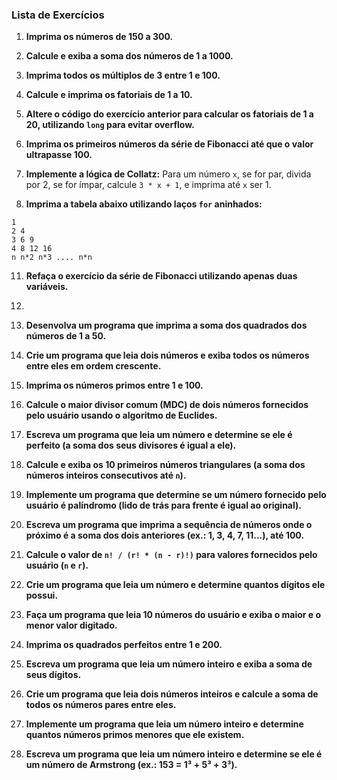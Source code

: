 ### Lista de Exercícios 

1. **Imprima os números de 150 a 300.**


2. **Calcule e exiba a soma dos números de 1 a 1000.**
   

4. **Imprima todos os múltiplos de 3 entre 1 e 100.**
   

6. **Calcule e imprima os fatoriais de 1 a 10.**
   

8. **Altere o código do exercício anterior para calcular os fatoriais de 1 a 20, utilizando `long` para evitar overflow.**
   

10. **Imprima os primeiros números da série de Fibonacci até que o valor ultrapasse 100.**
    

12. **Implemente a lógica de Collatz:** Para um número `x`, se for par, divida por 2, se for ímpar, calcule `3 * x + 1`, e imprima até `x` ser 1.
    

14. **Imprima a tabela abaixo utilizando laços `for` aninhados:**
   ```
   1
   2 4
   3 6 9
   4 8 12 16
   n n*2 n*3 .... n*n
   ```


11. **Refaça o exercício da série de Fibonacci utilizando apenas duas variáveis.**

12. 

13. **Desenvolva um programa que imprima a soma dos quadrados dos números de 1 a 50.**

14. **Crie um programa que leia dois números e exiba todos os números entre eles em ordem crescente.**

15. **Imprima os números primos entre 1 e 100.**

16. **Calcule o maior divisor comum (MDC) de dois números fornecidos pelo usuário usando o algoritmo de Euclides.**

17. **Escreva um programa que leia um número e determine se ele é perfeito (a soma dos seus divisores é igual a ele).**

18. **Calcule e exiba os 10 primeiros números triangulares (a soma dos números inteiros consecutivos até `n`).**

19. **Implemente um programa que determine se um número fornecido pelo usuário é palíndromo (lido de trás para frente é igual ao original).**

20. **Escreva um programa que imprima a sequência de números onde o próximo é a soma dos dois anteriores (ex.: 1, 3, 4, 7, 11...), até 100.**

21. **Calcule o valor de `n! / (r! * (n - r)!)` para valores fornecidos pelo usuário (`n` e `r`).**

22. **Crie um programa que leia um número e determine quantos dígitos ele possui.**

23. **Faça um programa que leia 10 números do usuário e exiba o maior e o menor valor digitado.**

24. **Imprima os quadrados perfeitos entre 1 e 200.**

25. **Escreva um programa que leia um número inteiro e exiba a soma de seus dígitos.**

26. **Crie um programa que leia dois números inteiros e calcule a soma de todos os números pares entre eles.**

27. **Implemente um programa que leia um número inteiro e determine quantos números primos menores que ele existem.**

28. **Escreva um programa que leia um número inteiro e determine se ele é um número de Armstrong (ex.: 153 = 1³ + 5³ + 3³).**

